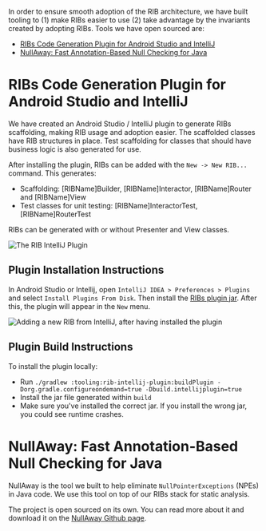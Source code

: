 In order to ensure smooth adoption of the RIB architecture, we have built tooling to (1) make RIBs easier to use (2) take advantage by the invariants created by adopting RIBs. Tools we have open sourced are:

- [RIBs Code Generation Plugin for Android Studio and IntelliJ](#ribs-code-generation-plugin-for-android-studio-and-intellij)
- [NullAway: Fast Annotation-Based Null Checking for Java](#nullaway-fast-annotation-based-null-checking-for-java)

# RIBs Code Generation Plugin for Android Studio and IntelliJ

We have created an Android Studio / IntelliJ plugin to generate RIBs scaffolding, making RIB usage and adoption easier. The scaffolded classes have RIB structures in place. Test scaffolding for classes that should have business logic is also generated for use.

After installing the plugin, RIBs can be added with the `New -> New RIB...` command. This generates:
- Scaffolding: [RIBName]Builder, [RIBName]Interactor, [RIBName]Router and [RIBName]View
- Test classes for unit testing: [RIBName]InteractorTest, [RIBName]RouterTest

RIBs can be generated with or without Presenter and View classes.

![The RIB IntelliJ Plugin](https://github.com/uber/ribs/blob/assets/tooling_assets/android-rib-plugin-1.png)

## Plugin Installation Instructions

In Android Studio or Intellij, open `IntelliJ IDEA > Preferences > Plugins` and select `Install Plugins From Disk`. Then install the [RIBs plugin jar](https://github.com/uber/RIBs/blob/master/android/tooling/rib-intellij-plugin/deploy/rib-intellij-plugin.jar?raw=true). After this, the plugin will appear in the `New` menu.

![Adding a new RIB from IntelliJ, after having installed the plugin](https://github.com/uber/ribs/blob/assets/tooling_assets/android-rib-plugin-2.png)

## Plugin Build Instructions

To install the plugin locally:
* Run `./gradlew :tooling:rib-intellij-plugin:buildPlugin -Dorg.gradle.configureondemand=true -Dbuild.intellijplugin=true`
* Install the jar file generated within `build`
* Make sure you've installed the correct jar. If you install the wrong jar, you could see runtime crashes.

# NullAway: Fast Annotation-Based Null Checking for Java

NullAway is the tool we built to help eliminate `NullPointerExceptions` (NPEs) in Java code. We use this tool on top of our RIBs stack for static analysis.

The project is open sourced on its own. You can read more about it and download it on the [NullAway Github page](https://github.com/uber/NullAway).